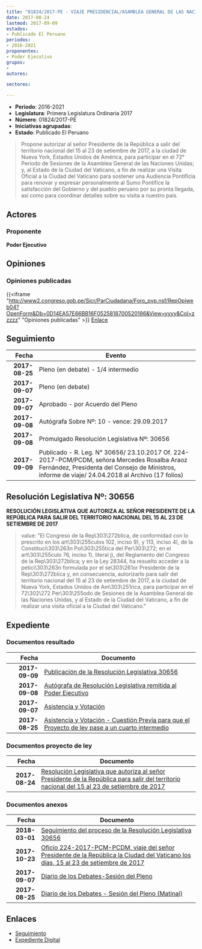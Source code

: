 ```yaml
---
title: "01824/2017-PE - VIAJE PRESIDENCIAL/ASAMBLEA GENERAL DE LAS NACIONES UNIDAS NUEVA YORK, ESTADOS UNIDOS DE AMÉRICA"
date: 2017-08-24
lastmod: 2017-09-09
estados:
- Publicado El Peruano
periodos:
- 2016-2021
proponentes:
- Poder Ejecutivo
grupos:
- 
autores:

sectores:

---
```

- **Periodo**: 2016-2021
- **Legislatura**: Primera Legislatura Ordinaria 2017
- **Número**: 01824/2017-PE
- **Iniciativas agrupadas**: 
- **Estado**: Publicado El Peruano

> Propone autorizar al señor Presidente de la República a salir del territorio nacional del 15 al 23 de setiembre de 2017, a la ciudad de Nueva York, Estados Unidos de América, para participar en el 72° Período de Sesiones de la Asamblea General de las Naciones Unidas; y, al Estado de la Ciudad del Vaticano, a fin de realizar una Visita Oficial a la Ciudad del Vaticano para sostener una Audiencia Pontificia para renovar y expresar personalmente al Sumo Pontífice la satisfacción del Gobierno y del pueblo peruano por su pronta llegada, así como para coordinar detalles sobre su visita a nuestro país.


## Actores

### Proponente

**Poder Ejecutivo**

## Opiniones

### Opiniones publicadas

{{<iframe "http://www2.congreso.gob.pe/Sicr/ParCiudadana/Foro_pvp.nsf/RepOpiweb04?OpenForm&Db=0D14EA57E66BB16F0525818700520186&View=yyyy&Col=zzzzz" "Opiniones publicadas" >}}
[Enlace](http://www2.congreso.gob.pe/Sicr/ParCiudadana/Foro_pvp.nsf/RepOpiweb04?OpenForm&Db=0D14EA57E66BB16F0525818700520186&View=yyyy&Col=zzzzz)


## Seguimiento

| Fecha | Evento |
|------:|--------|
| **2017-08-25** | Pleno (en debate) - 1/4 intermedio |
| **2017-09-07** | Pleno (en debate) |
| **2017-09-07** | Aprobado - por Acuerdo del Pleno |
| **2017-09-08** | Autógrafa Sobre Nº: 10 - vence: 29.09.2017 |
| **2017-09-08** | Promulgado Resolución Legislativa Nº: 30656 |
| **2017-09-09** | Publicado - R. Leg. N° 30656/ 23.10.2017 Of. 224-2017-PCM/PCDM, señora Mercedes Rosalba Araoz Fernández, Presidenta del Consejo de Ministros, informe de viaje/ 24.04.2018 al Archivo (17 folios) |

## Resolución Legislativa Nº: 30656

**RESOLUCIÓN LEGISLATIVA QUE AUTORIZA AL SEÑOR PRESIDENTE DE LA REPÚBLICA PARA SALIR DEL TERRITORIO NACIONAL DEL 15 AL 23 DE SETIEMBRE DE 2017**

> value: "El Congreso de la Rep\303\272blica, de conformidad con lo prescrito en los art\303\255culos 102, inciso 9), y 113, inciso 4), de la Constituci\303\263n Pol\303\255tica del Per\303\272; en el art\303\255culo 76, inciso 1), literal j), del Reglamento del Congreso de la Rep\303\272blica; y en la Ley 28344, ha resuelto acceder a la petici\303\263n formulada por el se\303\261or Presidente de la Rep\303\272blica y, en consecuencia, autorizarlo para salir del territorio nacional del 15 al 23 de setiembre de 2017, a la ciudad de Nueva York, Estados Unidos de Am\303\251rica, para participar en el 72\302\272 Per\303\255odo de Sesiones de la Asamblea General de las Naciones Unidas, y al Estado de la Ciudad del Vaticano, a fin de realizar una visita oficial a la Ciudad del Vaticano."


## Expediente

### Documentos resultado

| Fecha | Documento |
|------:|-----------|
| **2017-09-09** | [Publicación de la Resolución Legislativa 30656](http://www.leyes.congreso.gob.pe/Documentos/2016_2021/ADLP/Normas_Legales/30656-RLG.pdf) |
| **2017-09-08** | [Autógrafa de Resolución Legislativa remitida al Poder Ejecutivo](http://www.leyes.congreso.gob.pe/Documentos/2016_2021/Autografas/Ley_y_de_Resolucion_Legislativa/AU0182420170908.pdf) |
| **2017-09-07** | [Asistencia y Votación](http://www.leyes.congreso.gob.pe/Documentos/2016_2021/Asistencia_y_Votacion/Proyectos_de_Ley/AV0182420170907.pdf) |
| **2017-08-25** | [Asistencia y Votación - Cuestión Previa para que el Proyecto de ley pase a un cuarto intermedio](http://www.leyes.congreso.gob.pe/Documentos/2016_2021/Asistencia_y_Votacion/Proyectos_de_Ley/AVCP0182420170825.pdf) |

### Documentos proyecto de ley

| Fecha | Documento |
|------:|-----------|
| **2017-08-24** | [Resolución Legislativa que autoriza al señor Presidente de la República para salir del territorio nacional del 15 al 23 de setiembre de 2017](http://www.leyes.congreso.gob.pe/Documentos/2016_2021/Proyectos_de_Ley_y_de_Resoluciones_Legislativas/PL0182420170824.pdf) |

### Documentos anexos

| Fecha | Documento |
|------:|-----------|
| **2018-03-01** | [Seguimiento del proceso de la Resolución Legislativa 30656](http://www.leyes.congreso.gob.pe/Documentos/2016_2021/Seguimiento_de_Proyectos_de_Ley/01824PL20180301.pdf) |
| **2017-10-23** | [Oficio 224-2017-PCM-PCDM, viaje del señor Presidente de la República la Ciudad del Vaticano los días, 15 al 23 de setiembre de 2017](http://www.leyes.congreso.gob.pe/Documentos/2016_2021/Oficios/Poder_Ejecutivo/OFICIO-224-2017-PCMCDM..PDF) |
| **2017-09-07** | [Diario de los Debates-Sesión del Pleno](http://www2.congreso.gob.pe/Sicr/DiarioDebates/Publicad.nsf/SesionesPleno/05256D6E0073DFE9052581950060EBDD/$FILE/PLO-2017-9.pdf) |
| **2017-08-25** | [Diario de los Debates - Sesión del Pleno (Matinal)](http://www2.congreso.gob.pe/Sicr/DiarioDebates/Publicad.nsf/SesionesPleno/05256D6E0073DFE9052581870077FB1E/$FILE/PLO-2017-7.pdf) |

## Enlaces

- [Seguimiento](http://www2.congreso.gob.pe/Sicr/TraDocEstProc/CLProLey2016.nsf/f7fff46988ca05b1052578e100829cc7/ae3e1f192bdf5276052581870008366e?OpenDocument)
- [Expediente Digital](http://www2.congreso.gob.pe/Sicr/TraDocEstProc/Expvirt_2011.nsf/visbusqptramdoc1621/01824?opendocument)

